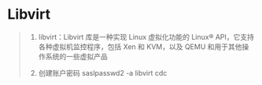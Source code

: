 Libvirt
===

> 1. libvirt：Libvirt 库是一种实现 Linux 虚拟化功能的 Linux® API，它支持各种虚拟机监控程序，包括 Xen 和 KVM，以及 QEMU 和用于其他操作系统的一些虚拟产品
>
> 2. 创建账户密码
>    saslpasswd2 -a libvirt cdc